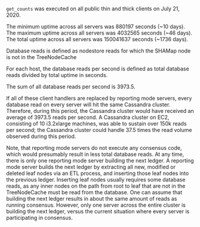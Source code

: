 `get_counts` was executed on all public thin and thick clients on July 21, 2020.

The minimum uptime across all servers was 880197 seconds (~10 days).
The maximum uptime across all servers was 4032565 seconds (~46 days).
The total uptime across all servers was 150041637 seconds (~1736 days).

Database reads is defined as nodestore reads for which the SHAMap node is not in
the TreeNodeCache

For each host, the database reads per second is defined as total database reads
divided by total uptime in seconds.

The sum of all database reads per second is 3973.5.

If all of these client handlers are replaced by reporting mode servers, every
database read on every server will hit the same Cassandra cluster. Therefore,
during this period, the Cassandra cluster would have received an average of
3973.5 reads per second. A Cassandra cluster on EC2, consisting of 10 i3.2xlarge
machines, was able to sustain over 150k reads per second; the Cassandra cluster
could handle 37.5 times the read volume observed during this period.

Note, that reporting mode servers do not execute any consensus code, which would
presumably result in less total database reads. At any time, there is only one
reporting mode server building the next ledger. A reporting mode server builds
the next ledger by extracting all new, modified or deleted leaf nodes via an ETL
process, and inserting those leaf nodes into the previous ledger. Inserting leaf
nodes usually requires some database reads, as any inner nodes on the path from
root to leaf that are not in the TreeNodeCache must be read from the database.
One can assume that building the next ledger results in about the same amount of
reads as running consensus. However, only one server across the entire cluster
is building the next ledger, versus the current situation where every server is
participating in consensus. 
